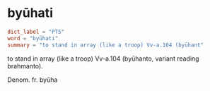 # byūhati

``` toml
dict_label = "PTS"
word = "byūhati"
summary = "to stand in array (like a troop) Vv-a.104 (byūhant"
```

to stand in array (like a troop) Vv\-a.104 (byūhanto, variant reading brahmanto).

Denom. fr. byūha

